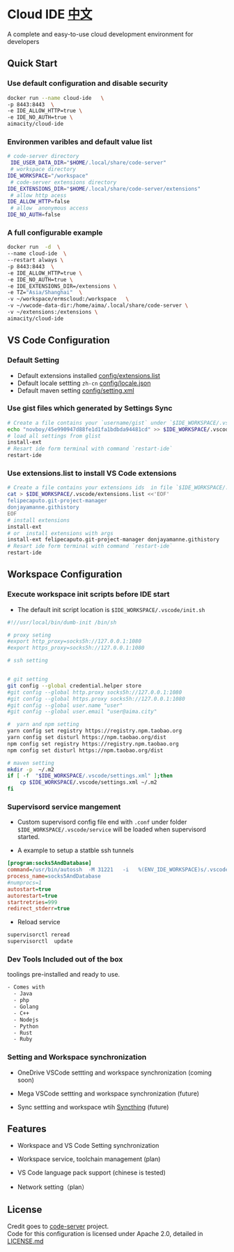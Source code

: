 # Cloud IDE [中文](README_CN.md) 

A complete and easy-to-use cloud development environment for developers

## Quick Start

### Use default configuration and disable security

```bash
docker run --name cloud-ide   \
-p 8443:8443  \
-e IDE_ALLOW_HTTP=true \
-e IDE_NO_AUTH=true \
aimacity/cloud-ide
```

### Environmen varibles  and default value list

```bash
# code-server directory
 IDE_USER_DATA_DIR="$HOME/.local/share/code-server"
 # workspace directory
IDE_WORKSPACE="/workspace"
 # code-server extensions directory
IDE_EXTENSIONS_DIR="$HOME/.local/share/code-server/extensions"
 # allow http acess
IDE_ALLOW_HTTP=false
 # allow  anonymous access
IDE_NO_AUTH=false
```

### A full configurable example

```bash
docker run  -d  \
--name cloud-ide  \
--restart always \
-p 8443:8443  \
-e IDE_ALLOW_HTTP=true \
-e IDE_NO_AUTH=true \
-e IDE_EXTENSIONS_DIR=/extensions \
-e TZ="Asia/Shanghai"  \
-v ~/workspace/ermscloud:/workspace   \
-v ~/vwcode-data-dir:/home/aima/.local/share/code-server \
-v ~/extensions:/extensions \
aimacity/cloud-ide

```

## VS Code Configuration

### Default Setting

* Default extensions installed [config/extensions.list](config/extensions.list)
* Default locale settting `zh-cn` [config/locale.json](config/locale.json)
* Default maven setting [config/setting.xml](config/setting.xml)

### Use gist files which generated by Settings Sync

```bash
# Create a file contains your `username/gist` under `$IDE_WORKSPACE/.vscode/sync.gist
echo "novboy/45e990947d88fe1d1fa1bdbda94481cd" >> $IDE_WORKSPACE/.vscode/sync.gist
# load all settings from glist 
install-ext
# Resart ide form terminal with command `restart-ide`
restart-ide
```

### Use extensions.list to install VS Code extensions

```bash
# Create a file contains your extensions ids  in file `$IDE_WORKSPACE/.vscode/extensions.list `
cat > $IDE_WORKSPACE/.vscode/extensions.list <<'EOF'
felipecaputo.git-project-manager
donjayamanne.githistory
EOF
# install extensions 
install-ext
# or  install extensions with args
install-ext felipecaputo.git-project-manager donjayamanne.githistory
# Resart ide form terminal with command `restart-ide`
restart-ide
```

## Workspace Configuration

### Execute workspace init scripts  before IDE start

* The default init script location is  `$IDE_WORKSPACE/.vscode/init.sh`

```bash
#!//usr/local/bin/dumb-init /bin/sh

# proxy seting
#export http_proxy=socks5h://127.0.0.1:1080
#export https_proxy=socks5h://127.0.0.1:1080

# ssh setting


# git setting
git config --global credential.helper store
#git config --global http.proxy socks5h://127.0.0.1:1080
#git config --global https.proxy socks5h://127.0.0.1:1080
#git config --global user.name "user"
#git config --global user.email "user@aima.city"

#  yarn and npm setting
yarn config set registry https://registry.npm.taobao.org
yarn config set disturl https://npm.taobao.org/dist 
npm config set registry https://registry.npm.taobao.org
npm config set disturl https://npm.taobao.org/dist

# maven setting
mkdir -p  ~/.m2
if [ -f  "$IDE_WORKSPACE/.vscode/settings.xml" ];then
    cp $IDE_WORKSPACE/.vscode/settings.xml ~/.m2
fi
```

### Supervisord service mangement

* Custom supervisord config file end  with `.conf` under  folder `$IDE_WORKSPACE/.vscode/service` will be loaded when supervisord started.

* A example to setup a statble ssh tunnels

```ini
[program:socks5AndDatabase]
command=/usr/bin/autossh  -M 31221   -i   %(ENV_IDE_WORKSPACE)s/.vscode/code.key  -o StrictHostKeyChecking=no -o UserKnownHostsFile=/dev/null  -o ServerAliveInterval=60  -o ServerAliveCountMax=3  -N  -L 5433:192.168.1.100:5433   -D  5555    user@aima.city
process_name=socks5AndDatabase
#numprocs=1
autostart=true
autorestart=true
startretries=999
redirect_stderr=true
```

* Reload service

```bash
supervisorctl reread
supervisorctl  update
```

### Dev Tools Included out of the box

toolings pre-installed and ready to use.

```html
- Comes with
  - Java
  - php
  - Golang
  - C++
  - Nodejs
  - Python
  - Rust
  - Ruby
```

### Setting and Workspace synchronization

* OneDrive VSCode settting and workspace synchronization (coming soon)

* Mega VSCode settting and workspace synchronization (future)

* Sync settting and workspace wtih [Syncthing](https://github.com/syncthing/syncthing)  (future)

## Features

* Workspace and VS Code Setting synchronization

* Workspace service, toolchain management (plan)

* VS Code language pack support  (chinese is tested)

* Network setting（plan）

## License

Credit goes to [code-server](https://github.com/aimacity/code-server) project.  
Code for this configuration is licensed under Apache 2.0, detailed in [LICENSE.md](LICENSE.md)